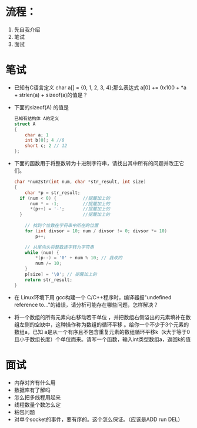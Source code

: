 # 流程：

1. 先自我介绍
2. 笔试
3. 面试

# 笔试

+ 已知有C语言定义 char a[] = {0, 1, 2, 3, 4};那么表达式 a[0] += 0x100 + *a + strlen(a) + sizeof(a)的值是？

+ 下面的sizeof(A) 的值是

  ```c++
  已知有结构体 A的定义
  struct A
  {
      char a; 1 
      int b[0]; 4 //8
      short c; 2 // 12
  };
  ```

+ 下面的函数用于将整数转为十进制字符串，请找出其中所有的问题并改正它们。

  ```C++
  char *num2str(int num, char *str_result, int size)
  {
      char *p = str_result;
  	if (num < 0) {			//提醒加上的
  		num * = -1;			//提醒加上的
  		*(p++) = '-';		//提醒加上的
  	}						//提醒加上的
  		
      // 找到个位数在字符串中所在的位置
      for (int divsor = 10; num / divsor != 0; divsor *= 10)
          p++;
  
      // 从尾向头将整数逐字转为字符串
      while (num) {
          *(p--) = '0' + num % 10; // 我改的
          num /= 10;
      }
      p[size] = '\0'; // 提醒加上的
      return str_result;
  }
  ```

+ 在 Linux环境下用 gcc构建一个 C/C++程序时，编译器报"undefined reference to..."的错误，请分析可能存在哪些问题，怎样解决？

+ 将一个数组的所有元素向右移动若干单位 ，并把数组右侧溢出的元素填补在数组左侧的空缺中，这种操作称为数组的循环平移 。给你一个不少于3个元素的数组a，已知 a是从一个有序且不包含重复元素的数组循环平移k（k大于等于0且小于数组长度）个单位而来。请写一个函数，输入int类型数组a，返回k的值

# 面试

+ 内存对齐有什么用
+ 数据库有了解吗 
+ 怎么把多线程用起来
+ 线程数量个数怎么定
+ 粘包问题
+ 对单个socket的事件，要有序的。这个怎么保证。（应该是ADD run DEL）